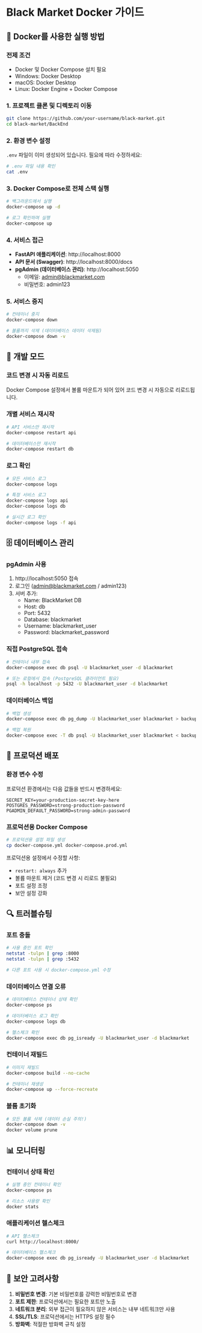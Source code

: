 # Black Market Docker 가이드

## 🐳 Docker를 사용한 실행 방법

### 전제 조건
- Docker 및 Docker Compose 설치 필요
- Windows: Docker Desktop
- macOS: Docker Desktop
- Linux: Docker Engine + Docker Compose

### 1. 프로젝트 클론 및 디렉토리 이동
```bash
git clone https://github.com/your-username/black-market.git
cd black-market/BackEnd
```

### 2. 환경 변수 설정
`.env` 파일이 이미 생성되어 있습니다. 필요에 따라 수정하세요:
```bash
# .env 파일 내용 확인
cat .env
```

### 3. Docker Compose로 전체 스택 실행
```bash
# 백그라운드에서 실행
docker-compose up -d

# 로그 확인하며 실행
docker-compose up
```

### 4. 서비스 접근
- **FastAPI 애플리케이션**: http://localhost:8000
- **API 문서 (Swagger)**: http://localhost:8000/docs
- **pgAdmin (데이터베이스 관리)**: http://localhost:5050
  - 이메일: admin@blackmarket.com
  - 비밀번호: admin123

### 5. 서비스 중지
```bash
# 컨테이너 중지
docker-compose down

# 볼륨까지 삭제 (데이터베이스 데이터 삭제됨)
docker-compose down -v
```

## 🔧 개발 모드

### 코드 변경 시 자동 리로드
Docker Compose 설정에서 볼륨 마운트가 되어 있어 코드 변경 시 자동으로 리로드됩니다.

### 개별 서비스 재시작
```bash
# API 서비스만 재시작
docker-compose restart api

# 데이터베이스만 재시작
docker-compose restart db
```

### 로그 확인
```bash
# 모든 서비스 로그
docker-compose logs

# 특정 서비스 로그
docker-compose logs api
docker-compose logs db

# 실시간 로그 확인
docker-compose logs -f api
```

## 🗄️ 데이터베이스 관리

### pgAdmin 사용
1. http://localhost:5050 접속
2. 로그인 (admin@blackmarket.com / admin123)
3. 서버 추가:
   - Name: BlackMarket DB
   - Host: db
   - Port: 5432
   - Database: blackmarket
   - Username: blackmarket_user
   - Password: blackmarket_password

### 직접 PostgreSQL 접속
```bash
# 컨테이너 내부 접속
docker-compose exec db psql -U blackmarket_user -d blackmarket

# 또는 로컬에서 접속 (PostgreSQL 클라이언트 필요)
psql -h localhost -p 5432 -U blackmarket_user -d blackmarket
```

### 데이터베이스 백업
```bash
# 백업 생성
docker-compose exec db pg_dump -U blackmarket_user blackmarket > backup.sql

# 백업 복원
docker-compose exec -T db psql -U blackmarket_user blackmarket < backup.sql
```

## 🚀 프로덕션 배포

### 환경 변수 수정
프로덕션 환경에서는 다음 값들을 반드시 변경하세요:
```env
SECRET_KEY=your-production-secret-key-here
POSTGRES_PASSWORD=strong-production-password
PGADMIN_DEFAULT_PASSWORD=strong-admin-password
```

### 프로덕션용 Docker Compose
```bash
# 프로덕션용 설정 파일 생성
cp docker-compose.yml docker-compose.prod.yml
```

프로덕션용 설정에서 수정할 사항:
- `restart: always` 추가
- 볼륨 마운트 제거 (코드 변경 시 리로드 불필요)
- 포트 설정 조정
- 보안 설정 강화

## 🔍 트러블슈팅

### 포트 충돌
```bash
# 사용 중인 포트 확인
netstat -tulpn | grep :8000
netstat -tulpn | grep :5432

# 다른 포트 사용 시 docker-compose.yml 수정
```

### 데이터베이스 연결 오류
```bash
# 데이터베이스 컨테이너 상태 확인
docker-compose ps

# 데이터베이스 로그 확인
docker-compose logs db

# 헬스체크 확인
docker-compose exec db pg_isready -U blackmarket_user -d blackmarket
```

### 컨테이너 재빌드
```bash
# 이미지 재빌드
docker-compose build --no-cache

# 컨테이너 재생성
docker-compose up --force-recreate
```

### 볼륨 초기화
```bash
# 모든 볼륨 삭제 (데이터 손실 주의!)
docker-compose down -v
docker volume prune
```

## 📊 모니터링

### 컨테이너 상태 확인
```bash
# 실행 중인 컨테이너 확인
docker-compose ps

# 리소스 사용량 확인
docker stats
```

### 애플리케이션 헬스체크
```bash
# API 헬스체크
curl http://localhost:8000/

# 데이터베이스 헬스체크
docker-compose exec db pg_isready -U blackmarket_user -d blackmarket
```

## 🔐 보안 고려사항

1. **비밀번호 변경**: 기본 비밀번호를 강력한 비밀번호로 변경
2. **포트 제한**: 프로덕션에서는 필요한 포트만 노출
3. **네트워크 분리**: 외부 접근이 필요하지 않은 서비스는 내부 네트워크만 사용
4. **SSL/TLS**: 프로덕션에서는 HTTPS 설정 필수
5. **방화벽**: 적절한 방화벽 규칙 설정